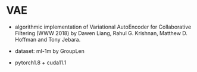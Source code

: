 # VAE
- algorithmic implementation  of Variational AutoEncoder for Collaborative Filtering (WWW 2018) by Dawen Liang, Rahul G. Krishnan, Matthew D. Hoffman and Tony Jebara.

- dataset: ml-1m by GroupLen

- pytorch1.8 + cuda11.1

